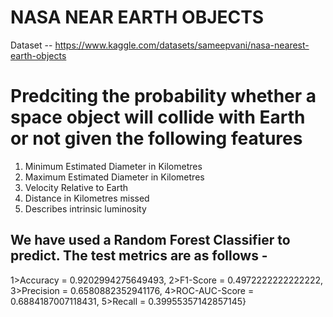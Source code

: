 # NASA NEAR EARTH OBJECTS

Dataset -- https://www.kaggle.com/datasets/sameepvani/nasa-nearest-earth-objects

# Predciting the probability whether a space object will collide with Earth or not given the following features

   1. Minimum Estimated Diameter in Kilometres
   2. Maximum Estimated Diameter in Kilometres
   3. Velocity Relative to Earth
   4. Distance in Kilometres missed
   5. Describes intrinsic luminosity

## We have used a Random Forest Classifier to predict. The test metrics are as follows -
   1>Accuracy =  0.9202994275649493,
   2>F1-Score = 0.4972222222222222,
   3>Precision = 0.6580882352941176,
   4>ROC-AUC-Score = 0.6884187007118431,
   5>Recall = 0.39955357142857145}
     
   

